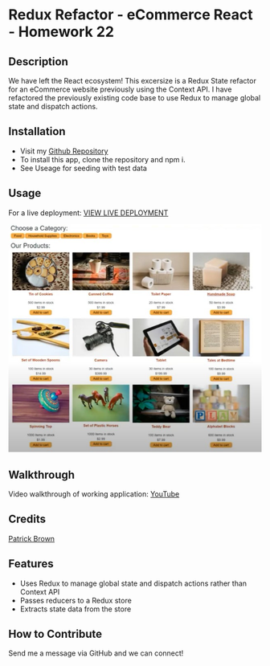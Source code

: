 # Redux Refactor - eCommerce React - Homework 22

## Description

We have left the React ecosystem! This excersize is a Redux State refactor for an eCommerce website previously using the Context API.
I have refactored the previously existing code base to use Redux to manage global state and dispatch actions.

## Installation

- Visit my [Github Repository](https://github.com/patrickbrown-io/redux-store-refactor)
- To install this app, clone the repository and npm i.
- See Useage for seeding with test data

## Usage

For a live deployment: [VIEW LIVE DEPLOYMENT](https://damp-everglades-25933.herokuapp.com/)

![Screenshot of Local Deployment](assets/screenshot.jpg)

## Walkthrough

Video walkthrough of working application: [YouTube](https://www.youtube.com/watch?v=xg46ncHIm-o)

## Credits

[Patrick Brown](https://github.com/patrickbrown-io)

## Features

- Uses Redux to manage global state and dispatch actions rather than Context API
- Passes reducers to a Redux store
- Extracts state data from the store

## How to Contribute

Send me a message via GitHub and we can connect!
